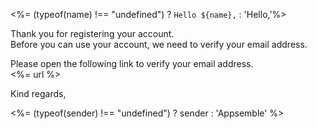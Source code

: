 <!--
subject=Welcome to Appsemble
-->

<%= (typeof(name) !== "undefined") ? `Hello ${name},` : 'Hello,'%>

Thank you for registering your account.  
Before you can use your account, we need to verify your email address.

Please open the following link to verify your email address.  
<%= url %>

Kind regards,

<%= (typeof(sender) !== "undefined") ? sender : 'Appsemble' %>
